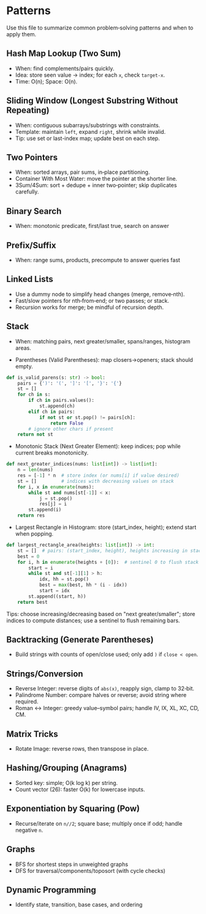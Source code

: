 # Patterns

Use this file to summarize common problem‑solving patterns and when to apply them.

## Hash Map Lookup (Two Sum)
- When: find complements/pairs quickly.
- Idea: store seen value → index; for each `x`, check `target-x`.
- Time: O(n); Space: O(n).

## Sliding Window (Longest Substring Without Repeating)
- When: contiguous subarrays/substrings with constraints.
- Template: maintain `left`, expand `right`, shrink while invalid.
- Tip: use set or last-index map; update best on each step.

## Two Pointers
- When: sorted arrays, pair sums, in‑place partitioning.
- Container With Most Water: move the pointer at the shorter line.
- 3Sum/4Sum: sort + dedupe + inner two‑pointer; skip duplicates carefully.

## Binary Search
- When: monotonic predicate, first/last true, search on answer

## Prefix/Suffix
- When: range sums, products, precompute to answer queries fast

## Linked Lists
- Use a dummy node to simplify head changes (merge, remove‑nth).
- Fast/slow pointers for nth‑from‑end; or two passes; or stack.
- Recursion works for merge; be mindful of recursion depth.

## Stack
- When: matching pairs, next greater/smaller, spans/ranges, histogram areas.

- Parentheses (Valid Parentheses): map closers→openers; stack should empty.
```py
def is_valid_parens(s: str) -> bool:
    pairs = {')': '(', ']': '[', '}': '{'}
    st = []
    for ch in s:
        if ch in pairs.values():
            st.append(ch)
        elif ch in pairs:
            if not st or st.pop() != pairs[ch]:
                return False
        # ignore other chars if present
    return not st
```

- Monotonic Stack (Next Greater Element): keep indices; pop while current breaks monotonicity.
```py
def next_greater_indices(nums: list[int]) -> list[int]:
    n = len(nums)
    res = [-1] * n  # store index (or nums[i] if value desired)
    st = []         # indices with decreasing values on stack
    for i, x in enumerate(nums):
        while st and nums[st[-1]] < x:
            j = st.pop()
            res[j] = i
        st.append(i)
    return res
```

- Largest Rectangle in Histogram: store (start_index, height); extend start when popping.
```py
def largest_rectangle_area(heights: list[int]) -> int:
    st = []  # pairs: (start_index, height), heights increasing in stack
    best = 0
    for i, h in enumerate(heights + [0]):  # sentinel 0 to flush stack
        start = i
        while st and st[-1][1] > h:
            idx, hh = st.pop()
            best = max(best, hh * (i - idx))
            start = idx
        st.append((start, h))
    return best
```
Tips: choose increasing/decreasing based on "next greater/smaller"; store indices to compute distances; use a sentinel to flush remaining bars.

## Backtracking (Generate Parentheses)
- Build strings with counts of open/close used; only add `)` if `close < open`.

## Strings/Conversion
- Reverse Integer: reverse digits of `abs(x)`, reapply sign, clamp to 32‑bit.
- Palindrome Number: compare halves or reverse; avoid string where required.
- Roman ↔ Integer: greedy value–symbol pairs; handle IV, IX, XL, XC, CD, CM.

## Matrix Tricks
- Rotate Image: reverse rows, then transpose in place.

## Hashing/Grouping (Anagrams)
- Sorted key: simple; O(k log k) per string.
- Count vector (26): faster O(k) for lowercase inputs.

## Exponentiation by Squaring (Pow)
- Recurse/iterate on `n//2`; square base; multiply once if odd; handle negative `n`.

## Graphs
- BFS for shortest steps in unweighted graphs
- DFS for traversal/components/toposort (with cycle checks)

## Dynamic Programming
- Identify state, transition, base cases, and ordering
